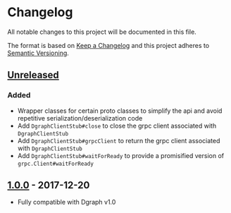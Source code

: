 # Changelog

All notable changes to this project will be documented in this file.

The format is based on [Keep a Changelog](http://keepachangelog.com/en/1.0.0/)
and this project adheres to [Semantic Versioning](http://semver.org/spec/v2.0.0.html).

## [Unreleased]

### Added
- Wrapper classes for certain proto classes to simplify the api and avoid repetitive
  serialization/deserialization code
- Add `DgraphClientStub#close` to close the grpc client associated with `DgraphClientStub`
- Add `DgraphClientStub#grpcClient` to return the grpc client associated with
  `DgraphClientStub`
- Add `DgraphClientStub#waitForReady` to provide a promisified version of
  `grpc.Client#waitForReady`

## [1.0.0] - 2017-12-20

- Fully compatible with Dgraph v1.0

[Unreleased]: https://github.com/dgraph-io/dgraph-js/compare/v1.0.0...HEAD
[1.0.0]: https://github.com/dgraph-io/dgraph-js/tree/v1.0.0
